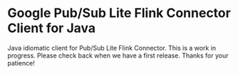 # Google Pub/Sub Lite Flink Connector Client for Java

Java idiomatic client for Pub/Sub Lite Flink Connector. This is a work in progress. Please check back when we have a first release. Thanks for your patience!
